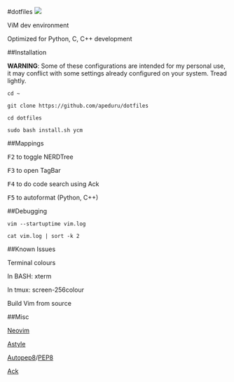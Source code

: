 #dotfiles
![](https://img.shields.io/badge/works%20on-Ubuntu-DD4814.svg)

ViM dev environment

Optimized for Python, C, C++ development


##Installation

**WARNING**: Some of these configurations are intended for my personal use, it may
conflict with some settings already configured on your system. Tread lightly.

`cd ~`

`git clone https://github.com/apeduru/dotfiles`

`cd dotfiles`

`sudo bash install.sh ycm`


##Mappings

<kbd>F2</kbd> to toggle NERDTree

<kbd>F3</kbd> to open TagBar

<kbd>F4</kbd> to do code search using Ack

<kbd>F5</kbd> to autoformat (Python, C++)


##Debugging

`vim --startuptime vim.log`

`cat vim.log | sort -k 2`


##Known Issues

Terminal colours

In BASH: xterm

In tmux: screen-256colour

Build Vim from source


##Misc

[Neovim](https://neovim.io)

[Astyle](http://astyle.sourceforge.net/)

[Autopep8](https://pypi.python.org/pypi/autopep8)/[PEP8](https://www.python.org/dev/peps/pep-0008/)

[Ack](https://beyondgrep.com/)
